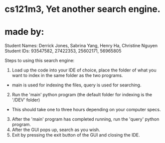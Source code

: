 # cs121m3, Yet another search engine.
# made by:
Student Names: Derrick Jones, Sabrina Yang, Henry Ha, Christine Nguyen
Student IDs: 93547582, 27422353, 25602171, 56965805


Steps to using this search engine:

1) Load up the code into your IDE of choice, place the folder of what you want to index in the same folder as the two programs.
  - main is used for indexing the files, query is used for searching.
2) Run the 'main' python program (the default folder for indexing is the '/DEV' folder)
  - This should take one to three hours depending on your computer specs.
3) After the 'main' program has completed running, run the 'query' python program.
4) After the GUI pops up, search as you wish.
5) Exit by pressing the exit button of the GUI and closing the IDE.
